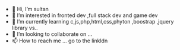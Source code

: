 - 👋 Hi, I’m sultan
- 👀 I’m interested in  fronted dev ,full stack dev and game dev
- 🌱 I’m currently learning c,js,php,html,css,phyton ,boostrap ,jquery library vs..
- 💞️ I’m looking to collaborate on ...
- 📫 How to reach me ... go to the linkldn


